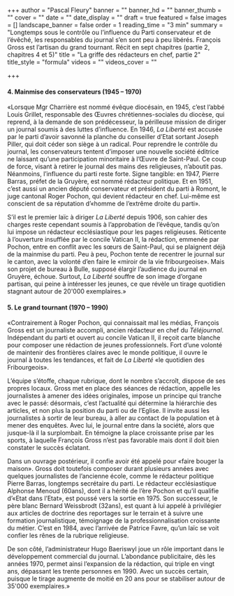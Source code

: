 +++
author = "Pascal Fleury"
banner = ""
banner_hd = ""
banner_thumb = ""
cover = ""
date = ""
date_display = ""
draft = true
featured = false
images = []
landscape_banner = false
order = 1
reading_time = "3 min"
summary = "Longtemps sous le contrôle ou l’influence du Parti conservateur et de l’évêché, les responsables du journal s’en sont peu à peu libérés. François Gross est l’artisan du grand tournant. Récit en sept chapitres (partie 2, chapitres 4 et 5)"
title = "La griffe des rédacteurs en chef, partie 2"
title_style = "formula"
videos = ""
videos_cover = ""

+++
#### 4. Mainmise des conservateurs (1945 – 1970)

«Lorsque Mgr Charrière est nommé évêque diocésain, en 1945, c’est l’abbé Louis Grillet, responsable des Œuvres chrétiennes-sociales du diocèse, qui reprend, à la demande de son prédécesseur, la périlleuse mission de diriger un journal soumis à des luttes d’influence. En 1946, _La Liberté_ est accusée par le parti d’avoir savonné la planche du conseiller d’Etat sortant Joseph Piller, qui doit céder son siège à un radical. Pour reprendre le contrôle du journal, les conservateurs tentent d’imposer une nouvelle société éditrice ne laissant qu’une participation minoritaire à l’Œuvre de Saint-Paul. Ce coup de force, visant à retirer le journal des mains des religieuses, n’aboutit pas. Néanmoins, l’influence du parti reste forte. Signe tangible: en 1947, Pierre Barras, préfet de la Gruyère, est nommé rédacteur politique. Et en 1951, c’est aussi un ancien député conservateur et président du parti à Romont, le juge cantonal Roger Pochon, qui devient rédacteur en chef. Lui-même est conscient de sa réputation d’«homme de l’extrême droite du parti». 

S’il est le premier laïc à diriger _La Liberté_ depuis 1906, son cahier des charges reste cependant soumis à l’approbation de l’évêque, tandis qu’on lui impose un rédacteur ecclésiastique pour les pages religieuses. Réticente à l’ouverture insufflée par le concile Vatican II, la rédaction, emmenée par Pochon, entre en conflit avec les sœurs de Saint-Paul, qui se plaignent déjà de la mainmise du parti. Peu à peu, Pochon tente de recentrer le journal sur le canton, avec la volonté d’en faire le «miroir de la vie fribourgeoise». Mais son projet de bureau à Bulle, supposé élargir l’audience du journal en Gruyère, échoue. Surtout, _La Liberté_ souffre de son image d’organe partisan, qui peine à intéresser les jeunes, ce que révèle un tirage quotidien stagnant autour de 20'000 exemplaires.»

#### 5. Le grand tournant (1970 – 1990)

«Contrairement à Roger Pochon, qui connaissait mal les médias, François Gross est un journaliste accompli, ancien rédacteur en chef du _Téléjournal_. Indépendant du parti et ouvert au concile Vatican II, il reçoit carte blanche pour composer une rédaction de jeunes professionnels. Fort d’une volonté de maintenir des frontières claires avec le monde politique, il ouvre le journal à toutes les tendances, et fait de _La Liberté_ «le quotidien des Fribourgeois». 

L’équipe s’étoffe, chaque rubrique, dont le nombre s’accroît, dispose de ses propres locaux. Gross met en place des séances de rédaction, appelle les journalistes à amener des idées originales, impose un principe qui tranche avec le passé: désormais, c’est l’actualité qui détermine la hiérarchie des articles, et non plus la position du parti ou de l’Eglise. Il invite aussi les journalistes à sortir de leur bureau, à aller au contact de la population et à mener des enquêtes. Avec lui, le journal entre dans la société, alors que jusque-là il la surplombait. En témoigne la place croissante prise par les sports, à laquelle François Gross n’est pas favorable mais dont il doit bien constater le succès éclatant. 

Dans un ouvrage postérieur, il confie avoir été appelé pour «faire bouger la maison». Gross doit toutefois composer durant plusieurs années avec quelques journalistes de l’ancienne école, comme le rédacteur politique Pierre Barras, longtemps secrétaire du parti. Le rédacteur ecclésiastique Alphonse Menoud (60ans), dont il a hérité de l’ère Pochon et qu’il qualifie d’«Etat dans l’Etat», est poussé vers la sortie en 1975. Son successeur, le père blanc Bernard Weissbrodt (32ans), est quant à lui appelé à privilégier aux articles de doctrine des reportages sur le terrain et à suivre une formation journalistique, témoignage de la professionnalisation croissante du métier. C’est en 1984, avec l’arrivée de Patrice Favre, qu’un laïc se voit confier les rênes de la rubrique religieuse. 

De son côté, l’administrateur Hugo Baeriswyl joue un rôle important dans le développement commercial du journal. L’abondance publicitaire, dès les années 1970, permet ainsi l’expansion de la rédaction, qui triple en vingt ans, dépassant les trente personnes en 1990. Avec un succès certain, puisque le tirage augmente de moitié en 20 ans pour se stabiliser autour de 35'000 exemplaires.»
